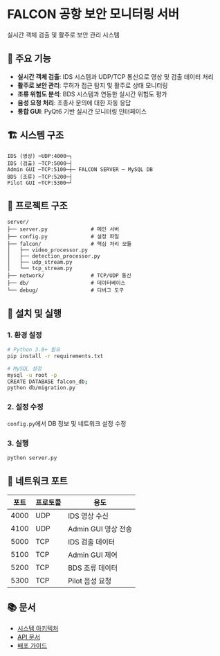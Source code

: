# FALCON 공항 보안 모니터링 서버

실시간 객체 검출 및 활주로 보안 관리 시스템

## 🎯 주요 기능

- **실시간 객체 검출**: IDS 시스템과 UDP/TCP 통신으로 영상 및 검출 데이터 처리
- **활주로 보안 관리**: 무허가 접근 탐지 및 활주로 상태 모니터링 
- **조류 위험도 분석**: BDS 시스템과 연동한 실시간 위험도 평가
- **음성 요청 처리**: 조종사 문의에 대한 자동 응답
- **통합 GUI**: PyQt6 기반 실시간 모니터링 인터페이스

## 🏗️ 시스템 구조

```
IDS (영상) ─UDP:4000─┐
IDS (검출) ─TCP:5000─┤
Admin GUI ─TCP:5100─┼─ FALCON SERVER ─ MySQL DB
BDS (조류) ─TCP:5200─┤
Pilot GUI ─TCP:5300─┘
```

## 📁 프로젝트 구조

```
server/
├── server.py              # 메인 서버
├── config.py              # 설정 파일
├── falcon/                # 핵심 처리 모듈
│   ├── video_processor.py
│   ├── detection_processor.py  
│   ├── udp_stream.py
│   └── tcp_stream.py
├── network/               # TCP/UDP 통신
├── db/                    # 데이터베이스
└── debug/                 # 디버그 도구
```

## 🚀 설치 및 실행

### 1. 환경 설정
```bash
# Python 3.8+ 필요
pip install -r requirements.txt

# MySQL 설정
mysql -u root -p
CREATE DATABASE falcon_db;
python db/migration.py
```

### 2. 설정 수정
`config.py`에서 DB 정보 및 네트워크 설정 수정

### 3. 실행
```bash
python server.py
```

## 🔧 네트워크 포트

| 포트 | 프로토콜 | 용도 |
|------|----------|------|
| 4000 | UDP | IDS 영상 수신 |
| 4100 | UDP | Admin GUI 영상 전송 |
| 5000 | TCP | IDS 검출 데이터 |
| 5100 | TCP | Admin GUI 제어 |
| 5200 | TCP | BDS 조류 데이터 |
| 5300 | TCP | Pilot 음성 요청 |

## 📚 문서

- [시스템 아키텍처](ARCHITECTURE.md)
- [API 문서](API_DOCUMENTATION.md)
- [배포 가이드](DEPLOYMENT.md) 